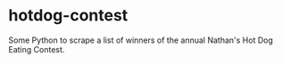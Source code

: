 # hotdog-contest
Some Python to scrape a list of winners of the annual Nathan's Hot Dog Eating Contest.
